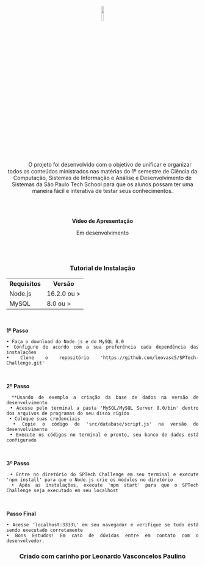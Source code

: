 <div align="center">
  <img src="https://user-images.githubusercontent.com/70069239/168457986-6f46a84f-eceb-4b67-b99c-f33cca49a36a.png" height="10%">
  <p align="center">
  ㅤㅤㅤO  projeto  foi desenvolvido com o objetivo de unificar e organizar todos os conteúdos ministrados nas matérias do 1º semestre de Ciência da Computação, 
    Sistemas de Informação e Análise e Desenvolvimento de Sistemas da São Paulo Tech School para que os alunos possam ter 
    uma maneira fácil e interativa de testar seus conhecimentos.
  </p>
  <br><br>
  <p><b>Vídeo de Apresentação</b></p>
   <div align="center">
  Em desenvolvimento
  <br><br><br><br>
  <h3>Tutorial de Instalação</h3>
<table>
  <tr>
    <th>Requisitos</th>
    <th>Versão</th>
  </tr>
  <tr>
    <td>Node.js</td>
    <td>16.2.0 ou ></td>
  </tr>
  <tr>
    <td>MySQL</td>
    <td>8.0 ou ></td>
  </tr>
</table>
<br>
</div>

<div align="justify">
<p><b>1º Passo</b></p>

    
    • Faça o download do Node.js e do MySQL 8.0
    • Configure de acordo com a sua preferência cada dependência das instalações
    • Clone o repositório 'https://github.com/leovasc5/SPTech-Challenge.git'


<br><p><b>2º Passo</b></p>

     **Usando de exemplo a criação da base de dados na versão de desenvolvimento
     • Acesse pelo terminal a pasta 'MySQL/MySQL Server 8.0/bin' dentro dos arquivos de programas do seu disco rígido
     • Coloque suas credenciais
     • Copie o código de 'src/database/script.js' na versão de desenvolvimento
     • Execute os códigos no terminal e pronto, seu banco de dados está configurado



<br><p><b>3º Passo</b></p>


     • Entre no diretório do SPTech Challenge em seu terminal e execute 'npm install' para que o Node.js crie os módulos no diretório
     • Após as instalações, execute 'npm start' para que o SPTech Challenge seja executado em seu localhost

<br><p><b>Passo Final</b></p>

    
    • Acesse 'localhost:3333\' em seu navegador e verifique se tudo está sendo executado corretamente
    • Bons Estudos! Em caso de dúvidas entre em contato com o desenvolvedor.
 
</div>
  
 <div>
   <h3>Criado com carinho por Leonardo Vasconcelos Paulino</h3>
 </div>
